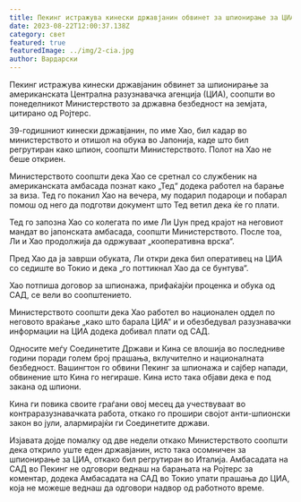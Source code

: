 ```yaml
---
title: Пекинг истражува кинески државјанин обвинет за шпионирање за ЦИА
date: 2023-08-22T12:00:37.138Z
category: свет
featured: true
featuredImage: ../img/2-cia.jpg
author: Вардарски
---
```

Пекинг истражува кинески државјанин обвинет за шпионирање за американската Централна разузнавачка агенција (ЦИА), соопшти во понеделникот Министерството за државна безбедност на земјата, цитирано од Ројтерс.

39-годишниот кинески државјанин, по име Хао, бил кадар во министерството и отишол на обука во Јапонија, каде што бил регрутиран како шпион, соопшти Министерството. Полот на Хао не беше откриен.

Министерството соопшти дека Хао се сретнал со службеник на американската амбасада познат како „Тед“ додека работел на барање за виза. Тед го поканил Хао на вечера, му подарил подароци и побарал помош од него да подготви документ што Тед ветил дека ќе го плати.

Тед го запозна Хао со колегата по име Ли Џун пред крајот на неговиот мандат во јапонската амбасада, соопшти Министерството. После тоа, Ли и Хао продолжија да одржуваат „кооперативна врска“.

Пред Хао да ја заврши обуката, Ли откри дека бил оперативец на ЦИА со седиште во Токио и дека „го поттикнал Хао да се бунтува“.

Хао потпиша договор за шпионажа, прифаќајќи проценка и обука од САД, се вели во соопштението.

Министерството соопшти дека Хао работел во национален оддел по неговото враќање „како што барала ЦИА“ и и обезбедувал разузнавачки информации на ЦИА додека добивал плати од САД.

Односите меѓу Соединетите Држави и Кина се влошија во последниве години поради голем број прашања, вклучително и националната безбедност. Вашингтон го обвини Пекинг за шпионажа и сајбер напади, обвинение што Кина го негираше. Кина исто така објави дека е под закана од шпиони.

Кина ги повика своите граѓани овој месец да учествуваат во контраразузнавачката работа, откако го прошири својот анти-шпионски закон во јули, алармирајќи ги Соединетите држави.

Изјавата дојде помалку од две недели откако Министерството соопшти дека открило уште еден државјанин, исто така осомничен за шпионирање за ЦИА, откако бил регрутиран во Италија. Амбасадата на САД во Пекинг не одговори веднаш на барањата на Ројтерс за коментар, додека Амбасадата на САД во Токио упати прашања до ЦИА, која не можеше веднаш да одговори надвор од работното време.